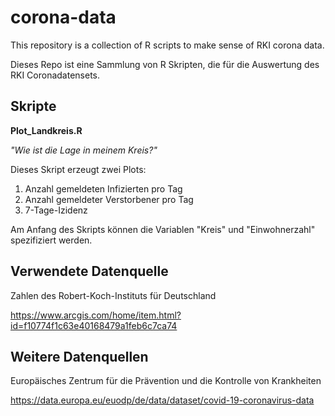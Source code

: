 # corona-data
This repository is a collection of R scripts to make sense of RKI corona data.

Dieses Repo ist eine Sammlung von R Skripten, die für die Auswertung des RKI Coronadatensets.

## Skripte
**Plot_Landkreis.R**

*"Wie ist die Lage in meinem Kreis?"*

Dieses Skript erzeugt zwei Plots:

1. Anzahl gemeldeten Infizierten pro Tag
2. Anzahl gemeldeter Verstorbener pro Tag
3. 7-Tage-Izidenz

Am Anfang des Skripts können die Variablen "Kreis" und "Einwohnerzahl" spezifiziert werden.


## Verwendete Datenquelle
Zahlen des Robert-Koch-Instituts für Deutschland

https://www.arcgis.com/home/item.html?id=f10774f1c63e40168479a1feb6c7ca74


## Weitere Datenquellen
Europäisches Zentrum für die Prävention und die Kontrolle von Krankheiten

https://data.europa.eu/euodp/de/data/dataset/covid-19-coronavirus-data
